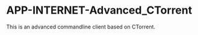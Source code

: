 APP-INTERNET-Advanced_CTorrent
==============================

This is an advanced commandline client based on CTorrent. 
